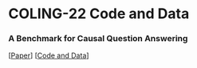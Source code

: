 # COLING-22 Code and Data

### A Benchmark for Causal Question Answering

[[Paper]()] [[Code and Data]()]
